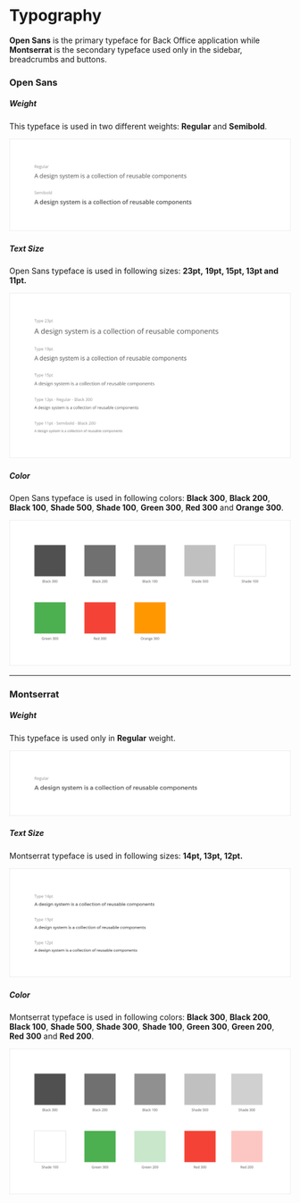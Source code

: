 # Typography

**Open Sans** is the primary typeface for Back Office application while **Montserrat** is the secondary typeface used only in the sidebar, breadcrumbs and buttons.

### Open Sans

##### Weight

This typeface is used in two different weights: **Regular** and **Semibold**.

![](/assets/foundations/typography-open-sans-weight.png)

##### Text Size

Open Sans typeface is used in following sizes: **23pt,** **19pt, 15pt, 13pt and 11pt.**

![](/assets/foundations/typography-open-sans-text-size.png)

##### Color

Open Sans typeface is used in following colors: **Black 300**, **Black 200**, **Black 100**, **Shade 500**, **Shade 100**, **Green 300**, **Red 300** and **Orange 300**.

![](/assets/foundations/typography-open-sans-color.png)

---

### Montserrat

##### Weight

This typeface is used only in **Regular** weight.

![](/assets/foundations/typography-montserrat-weight.png)

##### Text Size

Montserrat typeface is used in following sizes: **14pt, 13pt, 12pt.**

![](/assets/foundations/typography-montserrat-text-size.png)

##### Color

Montserrat typeface is used in following colors: **Black 300**, **Black 200**, **Black 100**, **Shade 500**, **Shade 300**, **Shade 100**, **Green 300**, **Green 200**, **Red 300** and **Red 200**.

![](/assets/foundations/typography-montserrat-color.png)

